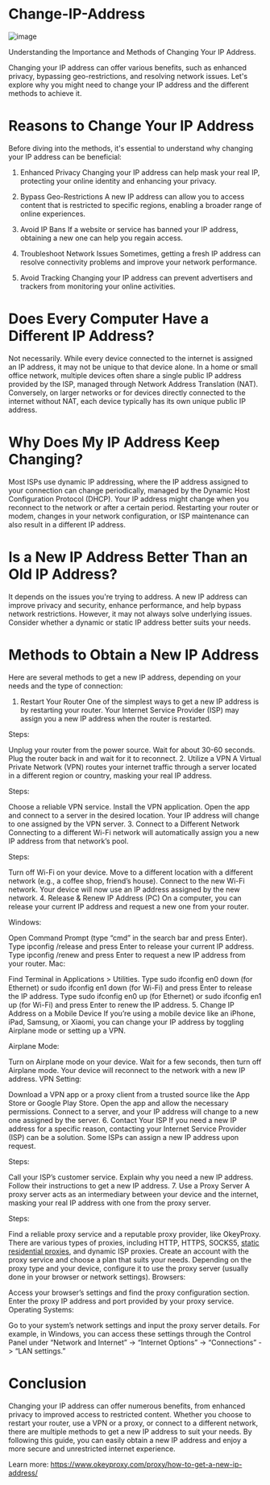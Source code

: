 # Change-IP-Address
![image](https://github.com/user-attachments/assets/041822c7-6edd-474e-8446-5383706d67f3)

Understanding the Importance and Methods of Changing Your IP Address.

Changing your IP address can offer various benefits, such as enhanced privacy, bypassing geo-restrictions, and resolving network issues. Let's explore why you might need to change your IP address and the different methods to achieve it.

# Reasons to Change Your IP Address
Before diving into the methods, it's essential to understand why changing your IP address can be beneficial:

1. Enhanced Privacy
Changing your IP address can help mask your real IP, protecting your online identity and enhancing your privacy.

2. Bypass Geo-Restrictions
A new IP address can allow you to access content that is restricted to specific regions, enabling a broader range of online experiences.

3. Avoid IP Bans
If a website or service has banned your IP address, obtaining a new one can help you regain access.

4. Troubleshoot Network Issues
Sometimes, getting a fresh IP address can resolve connectivity problems and improve your network performance.

5. Avoid Tracking
Changing your IP address can prevent advertisers and trackers from monitoring your online activities.

# Does Every Computer Have a Different IP Address?
Not necessarily. While every device connected to the internet is assigned an IP address, it may not be unique to that device alone. In a home or small office network, multiple devices often share a single public IP address provided by the ISP, managed through Network Address Translation (NAT). Conversely, on larger networks or for devices directly connected to the internet without NAT, each device typically has its own unique public IP address.

# Why Does My IP Address Keep Changing?
Most ISPs use dynamic IP addressing, where the IP address assigned to your connection can change periodically, managed by the Dynamic Host Configuration Protocol (DHCP). Your IP address might change when you reconnect to the network or after a certain period. Restarting your router or modem, changes in your network configuration, or ISP maintenance can also result in a different IP address.

# Is a New IP Address Better Than an Old IP Address?
It depends on the issues you're trying to address. A new IP address can improve privacy and security, enhance performance, and help bypass network restrictions. However, it may not always solve underlying issues. Consider whether a dynamic or static IP address better suits your needs.

# Methods to Obtain a New IP Address
Here are several methods to get a new IP address, depending on your needs and the type of connection:

1. Restart Your Router
One of the simplest ways to get a new IP address is by restarting your router. Your Internet Service Provider (ISP) may assign you a new IP address when the router is restarted.

Steps:

Unplug your router from the power source.
Wait for about 30-60 seconds.
Plug the router back in and wait for it to reconnect.
2. Utilize a VPN
A Virtual Private Network (VPN) routes your internet traffic through a server located in a different region or country, masking your real IP address.

Steps:

Choose a reliable VPN service.
Install the VPN application.
Open the app and connect to a server in the desired location.
Your IP address will change to one assigned by the VPN server.
3. Connect to a Different Network
Connecting to a different Wi-Fi network will automatically assign you a new IP address from that network’s pool.

Steps:

Turn off Wi-Fi on your device.
Move to a different location with a different network (e.g., a coffee shop, friend’s house).
Connect to the new Wi-Fi network.
Your device will now use an IP address assigned by the new network.
4. Release & Renew IP Address (PC)
On a computer, you can release your current IP address and request a new one from your router.

Windows:

Open Command Prompt (type “cmd” in the search bar and press Enter).
Type ipconfig /release and press Enter to release your current IP address.
Type ipconfig /renew and press Enter to request a new IP address from your router.
Mac:

Find Terminal in Applications > Utilities.
Type sudo ifconfig en0 down (for Ethernet) or sudo ifconfig en1 down (for Wi-Fi) and press Enter to release the IP address.
Type sudo ifconfig en0 up (for Ethernet) or sudo ifconfig en1 up (for Wi-Fi) and press Enter to renew the IP address.
5. Change IP Address on a Mobile Device
If you’re using a mobile device like an iPhone, iPad, Samsung, or Xiaomi, you can change your IP address by toggling Airplane mode or setting up a VPN.

Airplane Mode:

Turn on Airplane mode on your device.
Wait for a few seconds, then turn off Airplane mode.
Your device will reconnect to the network with a new IP address.
VPN Setting:

Download a VPN app or a proxy client from a trusted source like the App Store or Google Play Store.
Open the app and allow the necessary permissions.
Connect to a server, and your IP address will change to a new one assigned by the server.
6. Contact Your ISP
If you need a new IP address for a specific reason, contacting your Internet Service Provider (ISP) can be a solution. Some ISPs can assign a new IP address upon request.

Steps:

Call your ISP’s customer service.
Explain why you need a new IP address.
Follow their instructions to get a new IP address.
7. Use a Proxy Server
A proxy server acts as an intermediary between your device and the internet, masking your real IP address with one from the proxy server.

Steps:

Find a reliable proxy service and a reputable proxy provider, like OkeyProxy. There are various types of proxies, including HTTP, HTTPS, SOCKS5, [static residential proxies](https://www.okeyproxy.com/en/static-residential-proxies), and dynamic ISP proxies.
Create an account with the proxy service and choose a plan that suits your needs.
Depending on the proxy type and your device, configure it to use the proxy server (usually done in your browser or network settings).
Browsers:

Access your browser’s settings and find the proxy configuration section.
Enter the proxy IP address and port provided by your proxy service.
Operating Systems:

Go to your system’s network settings and input the proxy server details. For example, in Windows, you can access these settings through the Control Panel under “Network and Internet” -> “Internet Options” -> “Connections” -> “LAN settings.”

# Conclusion
Changing your IP address can offer numerous benefits, from enhanced privacy to improved access to restricted content. Whether you choose to restart your router, use a VPN or a proxy, or connect to a different network, there are multiple methods to get a new IP address to suit your needs. By following this guide, you can easily obtain a new IP address and enjoy a more secure and unrestricted internet experience.

Learn more: https://www.okeyproxy.com/proxy/how-to-get-a-new-ip-address/
